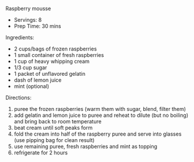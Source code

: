 Raspberry mousse

* Servings: 8
* Prep Time: 30 mins

Ingredients:
* 2 cups/bags of frozen raspberries
* 1 small container of fresh raspberries
* 1 cup of heavy whipping cream
* 1/3 cup sugar
* 1 packet of unflavored gelatin
* dash of lemon juice
* mint (optional)

Directions:

1. puree the frozen raspberries (warm them with sugar, blend, filter them)
2. add gelatin and lemon juice to puree and reheat to dilute (but no boiling) and bring back to room temperature
3. beat cream until soft peaks form
4. fold the cream into half of the raspberry puree and serve into glasses (use pipping bag for clean result)
5. use remaining puree, fresh raspberries and mint as topping
6. refrigerate for 2 hours

